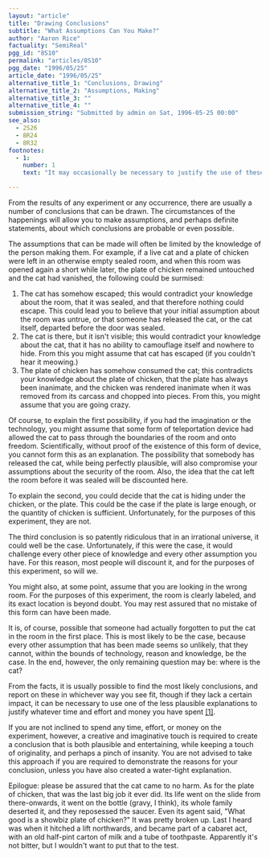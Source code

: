 ```yaml
---
layout: "article"
title: "Drawing Conclusions"
subtitle: "What Assumptions Can You Make?"
author: "Aaron Rice"
factuality: "SemiReal"
pgg_id: "8S10"
permalink: "articles/8S10"
pgg_date: "1996/05/25"
article_date: "1996/05/25"
alternative_title_1: "Conclusions, Drawing"
alternative_title_2: "Assumptions, Making"
alternative_title_3: ""
alternative_title_4: ""
submission_string: "Submitted by admin on Sat, 1996-05-25 00:00"
see_also:
  - 2S26
  - 8R24
  - 8R32
footnotes: 
  - 1:
    number: 1
    text: "It may occasionally be necessary to justify the use of these even if they haven&apos;t been used."

---
```

<div>
<p>From the results of any experiment or any occurrence, there are usually a number of conclusions that can be drawn. The circumstances of the happenings will allow you to make assumptions, and perhaps definite statements, about which conclusions are probable or even possible.</p>
<p>The assumptions that can be made will often be limited by the knowledge of the person making them. For example, if a live cat and a plate of chicken were left in an otherwise empty sealed room, and when this room was opened again a short while later, the plate of chicken remained untouched and the cat had vanished, the following could be surmised:</p>
<ol>
<li value="1">The cat has somehow escaped; this would contradict your knowledge about the room, that it was sealed, and that therefore nothing could escape. This could lead you to believe that your initial assumption about the room was untrue, or that someone has released the cat, or the cat itself, departed before the door was sealed.</li>
<li value="2">The cat is there, but it isn't visible; this would contradict your knowledge about the cat, that it has no ability to camouflage itself and nowhere to hide. From this you might assume that cat has escaped (if you couldn't hear it meowing.)</li>
<li value="3">The plate of chicken has somehow consumed the cat; this contradicts your knowledge about the plate of chicken, that the plate has always been inanimate, and the chicken was rendered inanimate when it was removed from its carcass and chopped into pieces. From this, you might assume that you are going crazy.</li>
</ol>
<p>Of course, to explain the first possibility, if you had the imagination or the technology, you might assume that some form of teleportation device had allowed the cat to pass through the boundaries of the room and onto freedom. Scientifically, without proof of the existence of this form of device, you cannot form this as an explanation. The possibility that somebody has released the cat, while being perfectly plausible, will also compromise your assumptions about the security of the room. Also, the idea that the cat left the room before it was sealed will be discounted here.</p>
<p>To explain the second, you could decide that the cat is hiding under the chicken, or the plate. This could be the case if the plate is large enough, or the quantity of chicken is sufficient. Unfortunately, for the purposes of this experiment, they are not.</p>
<p>The third conclusion is so patently ridiculous that in an irrational universe, it could well be the case. Unfortunately, if this were the case, it would challenge every other piece of knowledge and every other assumption you have. For this reason, most people will discount it, and for the purposes of this experiment, so will we.</p>
<p>You might also, at some point, assume that you are looking in the wrong room. For the purposes of this experiment, the room is clearly labeled, and its exact location is beyond doubt. You may rest assured that no mistake of this form can have been made.</p>
<p>It is, of course, possible that someone had actually forgotten to put the cat in the room in the first place. This is most likely to be the case, because every other assumption that has been made seems so unlikely, that they cannot, within the bounds of technology, reason and knowledge, be the case. In the end, however, the only remaining question may be: where is the cat?</p>
<p>From the facts, it is usually possible to find the most likely conclusions, and report on these in whichever way you see fit, though if they lack a certain impact, it can be necessary to use one of the less plausible explanations to justify whatever time and effort and money you have spent <a href="#footnote-body.1" name="footnote-link.1" class="footnote-link">[1]</a>.</p>
<p>If you are not inclined to spend any time, effort, or money on the experiment, however, a creative and imaginative touch is required to create a conclusion that is both plausible and entertaining, while keeping a touch of originality, and perhaps a pinch of insanity. You are not advised to take this approach if you are required to demonstrate the reasons for your conclusion, unless you have also created a water-tight explanation.</p>
<p>Epilogue: please be assured that the cat came to no harm. As for the plate of chicken, that was the last big job it ever did. Its life went on the slide from there-onwards, it went on the bottle (gravy, I think), its whole family deserted it, and they reposessed the saucer. Even its agent said, "What good is a showbiz plate of chicken?" It was pretty broken up. Last I heard was when it hitched a lift northwards, and became part of a cabaret act, with an old half-pint carton of milk and a tube of toothpaste. Apparently it's not bitter, but I wouldn't want to put that to the test.</p>
</div>
